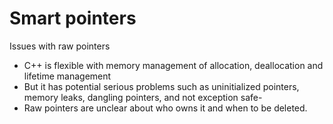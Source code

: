 # Smart pointers

Issues with raw pointers
- C++ is flexible with memory management of allocation, deallocation and lifetime management
- But it has potential serious problems such as uninitialized pointers, memory leaks, dangling pointers, and not exception safe-
- Raw pointers are unclear about who owns it and when to be deleted.